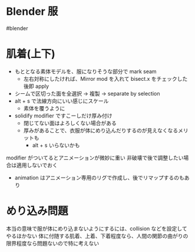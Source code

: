 # Blender 服

#blender

# 肌着(上下)

- もととなる素体モデルを、服になりそうな部分で mark seam
  - 左右対称にしたければ、Mirror mod を入れて bisect.x をチェックした後即 apply 
- シームで区切った面を全選択 -> 複製 -> separate by selection
- alt + s で法線方向にいい感じにスケール
  - 素体を覆うように
- solidify modifier ですこーしだけ厚み付け
  - 閉じてない面はよろしくない場合がある
  - 厚みがあることで、衣服が体にめり込んだりするのが見えなくなるメリットも
    - alt + s いらないかも

modifier がついてるとアニメーションが微妙に重い
非破壊で後で調整したい場合は適用しないでおく
- animation はアニメーション専用のリグで作成し、後でリマップするのもあり

# めり込み問題
本当の意味で服が体にめり込まないようにするには、collision などを設定してやるほかない
体に付随する肌着、上着、下着程度なら、人間の関節の曲がりの限界程度なら問題ないので特に考えない
